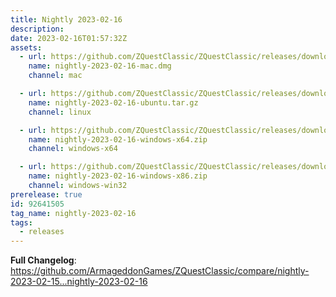 ```yaml
---
title: Nightly 2023-02-16
description: 
date: 2023-02-16T01:57:32Z
assets: 
  - url: https://github.com/ZQuestClassic/ZQuestClassic/releases/download/nightly-2023-02-16/nightly-2023-02-16-mac.dmg
    name: nightly-2023-02-16-mac.dmg
    channel: mac

  - url: https://github.com/ZQuestClassic/ZQuestClassic/releases/download/nightly-2023-02-16/nightly-2023-02-16-ubuntu.tar.gz
    name: nightly-2023-02-16-ubuntu.tar.gz
    channel: linux

  - url: https://github.com/ZQuestClassic/ZQuestClassic/releases/download/nightly-2023-02-16/nightly-2023-02-16-windows-x64.zip
    name: nightly-2023-02-16-windows-x64.zip
    channel: windows-x64

  - url: https://github.com/ZQuestClassic/ZQuestClassic/releases/download/nightly-2023-02-16/nightly-2023-02-16-windows-x86.zip
    name: nightly-2023-02-16-windows-x86.zip
    channel: windows-win32
prerelease: true
id: 92641505
tag_name: nightly-2023-02-16
tags:
  - releases
---
```


**Full Changelog**: https://github.com/ArmageddonGames/ZQuestClassic/compare/nightly-2023-02-15...nightly-2023-02-16
